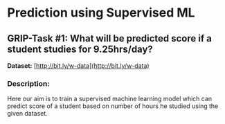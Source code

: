 # Prediction using Supervised ML
## GRIP-Task #1: What will be predicted score if a student studies for 9.25hrs/day?

**Dataset:** [http://bit.ly/w-data](http://bit.ly/w-data)

### Description:
Here our aim is to train a supervised machine learning model which can predict score of a student based on number of hours he studied using the given dataset. 
